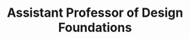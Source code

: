 ---
name: 'Omar Sosa-Tzec'
firstname: 'Omar'
title: 'Assistant Professor of Design Foundations'
image: 'assets/images/speakers/omar-sosa-tzec.jpg'
social:
  - name: 'instagram'
    famod: ''
    url: 'https://www.instagram.com/omitzec/'
  - name: 'linkedin'
    famod: ''
    url: 'https://www.linkedin.com/in/omarsosatzec/'
  - name: 'twitter'
    famod: ''
    url: 'https://www.twitter.com/omitzec'
  - name: 'facebook'
    famod: ''
    url: 'https://www.facebook.com/omitzec/'
---